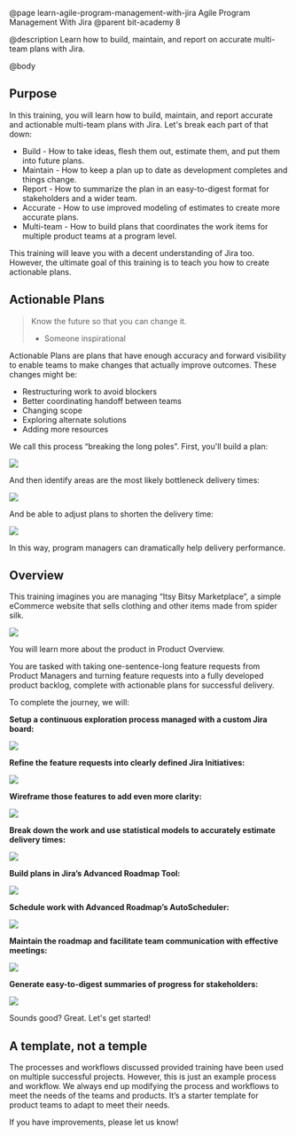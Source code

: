 @page learn-agile-program-management-with-jira Agile Program Management With Jira
@parent bit-academy 8

@description Learn how to build, maintain, and report on accurate multi-team plans
with Jira.

@body

## Purpose

In this training, you will learn how to <span class="color-blue bold">build</span>, 
<span class="color-green bold">maintain</span>, and 
<span class="color-purple bold">report</span> <span class="color-teal bold">accurate</span> and 
<span class="color-red bold italic">actionable</span> <span class="color-gray bold">multi-team</span> plans with Jira. Let's break each part of that down:

- <span class="color-blue bold">Build</span> - How to take ideas, flesh them out, estimate them, and put them into future plans.
- <span class="color-green bold">Maintain</span> - How to keep a plan up to date as development completes and things change.
- <span class="color-purple bold">Report</span> - How to summarize the plan in an easy-to-digest format for stakeholders and a wider team.
- <span class="color-teal bold">Accurate</span> - How to use improved modeling of estimates to create more accurate plans.
- <span class="color-gray bold">Multi-team</span> - How to build plans that coordinates the work items for multiple product teams at a program level.

This training will leave you with a decent understanding of Jira too. However, the ultimate goal of this training is to teach you how to create actionable plans.

## Actionable Plans

> Know the future so that you can change it.
> 
> - Someone inspirational

<span class="color-red bold italic">Actionable Plans</span> are plans that have enough accuracy and forward visibility to enable teams to make changes that actually improve outcomes. These changes might be:

- Restructuring work to avoid blockers
- Better coordinating handoff between teams
- Changing scope
- Exploring alternate solutions
- Adding more resources

We call this process “breaking the long poles”. First, you'll build a plan:

<img src="../static/img/program-management-with-jira/home/identify-longpole.png"
	class="content-400-800-shadow"/>

And then identify areas are the most likely bottleneck delivery times:

<img src="../static/img/program-management-with-jira/home/identified-longpole.png"
	class="content-400-800-shadow"/>

And be able to adjust plans to shorten the delivery time:

<img src="../static/img/program-management-with-jira/home/shortened.png"
	class="content-400-800-shadow"/>

In this way, program managers can dramatically help delivery performance. 

## Overview

This training imagines you are managing “Itsy Bitsy Marketplace”, a simple eCommerce website that sells clothing and other items made from spider silk.

<img src="../static/img/program-management-with-jira/home/itsy-homepage.png"
	class="content-400-800"/>

You will learn more about the product in Product Overview.

You are tasked with taking one-sentence-long feature requests from Product Managers and turning feature requests into a fully developed product backlog, complete with actionable plans for successful delivery.  

To complete the journey, we will:

__Setup a continuous exploration process managed with a custom Jira board:__

<img src="../static/img/program-management-with-jira/home/kanban-board.png"
	class="content-400-800-shadow"/>

__Refine the feature requests into clearly defined Jira Initiatives:__

<img src="../static/img/program-management-with-jira/home/refined-features.png"
	class="content-400-800-shadow"/>


__Wireframe those features to add even more clarity:__

<img src="../static/img/program-management-with-jira/home/wireframe.png"
	class="content-400-800-shadow"/>

__Break down the work and use statistical models to accurately estimate delivery times:__

<img src="../static/img/program-management-with-jira/home/estimation.png"
	class="content-400-800-shadow"/>


__Build plans in Jira’s Advanced Roadmap Tool:__

<img src="../static/img/program-management-with-jira/home/advanced-plan.png"
	class="content-400-800-shadow"/>

__Schedule work with Advanced Roadmap’s AutoScheduler:__

<img src="../static/img/program-management-with-jira/home/autoscheduler.png"
	class="content-400-800-shadow"/>

__Maintain the roadmap and facilitate team communication with effective meetings:__

<img src="../static/img/program-management-with-jira/home/program-planning.png"
	class="content-400-800-shadow"/>

__Generate easy-to-digest summaries of progress for stakeholders:__

<img src="../static/img/program-management-with-jira/home/reporting.png"
	class="content-400-800-shadow"/>

Sounds good? Great. Let's get started!

## A template, not a temple

The processes and workflows discussed provided training have been used on multiple successful projects. However, this is just an example process and workflow. We always end up modifying the process and workflows to meet the needs of the teams and products. It’s a starter template for product teams to adapt to meet their needs. 

If you have improvements, please let us know!